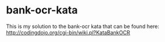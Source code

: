 bank-ocr-kata
=============
This is my solution to the bank-ocr kata that can be found here: http://codingdojo.org/cgi-bin/wiki.pl?KataBankOCR
